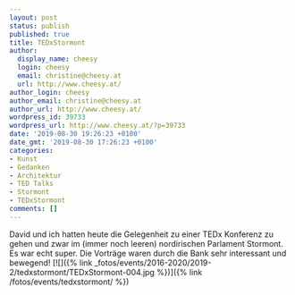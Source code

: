```yaml
---
layout: post
status: publish
published: true
title: TEDxStormont
author:
  display_name: cheesy
  login: cheesy
  email: christine@cheesy.at
  url: http://www.cheesy.at/
author_login: cheesy
author_email: christine@cheesy.at
author_url: http://www.cheesy.at/
wordpress_id: 39733
wordpress_url: http://www.cheesy.at/?p=39733
date: '2019-08-30 19:26:23 +0100'
date_gmt: '2019-08-30 17:26:23 +0100'
categories:
- Kunst
- Gedanken
- Architektur
- TED Talks
- Stormont
- TEDxStormont
comments: []
---
```

David und ich hatten heute die Gelegenheit zu einer TEDx Konferenz zu gehen und zwar im (immer noch leeren) nordirischen Parlament Stormont. Es war echt super. Die Vorträge waren durch die Bank sehr interessant und bewegend!
[![]({% link _fotos/events/2016-2020/2019-2/tedxstormont/TEDxStormont-004.jpg %})]({% link /fotos/events/tedxstormont/ %})
